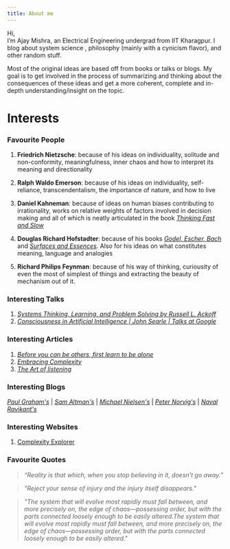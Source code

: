 ```yaml
---
title: About me
---
```

Hi,   
I’m Ajay Mishra, an Electrical Engineering undergrad from IIT Kharagpur. I blog about system science , philosophy (mainly with a cynicism flavor), and other random stuff.

Most of the original ideas are based off from books or talks or blogs. My goal is to get involved in the process of summarizing and thinking about the consequences of these ideas and get a more coherent, complete and in-depth understanding/insight on the topic.

# Interests

### Favourite People

1. **Friedrich Nietzsche**: because of his ideas on individuality, solitude and non-conformity, meaningfulness, inner chaos and how to interpret its meaning and directionality

2. **Ralph Waldo Emerson**: because of his ideas on individuality, self-reliance, transcendentalism, the importance of nature, and how to live

3. **Daniel Kahneman**: because of ideas on human biases contributing to irrationality, works on relative weights of factors involved in decision making and all of which is neatly articulated in the book [_Thinking Fast and Slow_](https://en.wikipedia.org/wiki/Thinking,_Fast_and_Slow)

4. **Douglas Richard Hofstadter**: because of his books [_Godel, Escher, Bach_](https://en.wikipedia.org/wiki/G%C3%B6del,_Escher,_Bach) and [_Surfaces and Essences_](https://www.goodreads.com/book/show/7711871-surfaces-and-essences). Also for his ideas on what constitutes meaning, language and analogies

5. **Richard Philips Feynman**: because of his way of thinking, curiousity of even the most of simplest of things and extracting the beauty of mechanism out of it.

### Interesting Talks

1. [_Systems Thinking, Learning, and Problem Solving by Russell L. Ackoff_](https://youtu.be/O9TE9HWFo6U)  
2. [_Consciousness in Artificial Intelligence \| John Searle \| Talks at Google_](https://youtu.be/rHKwIYsPXLg)

### Interesting Articles

1. [_Before you can be others, first learn to be alone_](https://aeon.co/ideas/before-you-can-be-with-others-first-learn-to-be-alone)  
2. [_Embracing Complexity_](https://hbr.org/2011/09/embracing-complexity)  
3. [_The Art of listening_](https://aeon.co/essays/the-psychologist-carl-rogers-and-the-art-of-active-listening)

### Interesting Blogs

[_Paul Graham's_](http://www.paulgraham.com/articles.html) | 
[_Sam Altman's_](https://blog.samaltman.com/) | 
[_Michael Nielsen's_](https://michaelnielsen.org/blog/) |
[_Peter Norvig's_](https://norvig.com/) |
[_Naval Ravikant's_](https://nav.al/)

### Interesting Websites

1. [Complexity Explorer](https://www.complexityexplorer.org/)


### Favourite Quotes

> _“Reality is that which, when you stop believing in it, doesn't go away.”_

> _"Reject your sense of injury and the injury itself disappears."_

> _"The system that will evolve most rapidly must fall between, and more precisely on, the edge of chaos—possessing order, but with the parts connected loosely enough to be easily altered.The system that will evolve most rapidly must fall between, and more precisely on, the edge of chaos—possessing order, but with the parts connected loosely enough to be easily altered."_